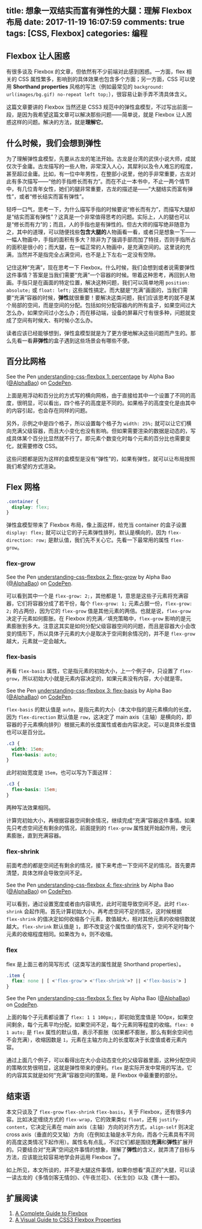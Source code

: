 title: 想象一双结实而富有弹性的大腿：理解 Flexbox 布局
date: 2017-11-19 16:07:59
comments: true
tags: [CSS, Flexbox]
categories: 编程
---

## Flexbox 让人困惑

有很多谈及 Flexbox 的文章，但依然有不少前端对此感到困惑。一方面，flex 相关的 CSS 属性繁多，影响到的具体效果也包含多个方面；另一方面，CSS 可以使用 **Shorthand properties** 风格的写法（例如最常见的 `background: url(images/bg.gif) no-repeat left top;`），很容易让新手弄不清具体含义。

这篇文章要讲的 Flexbox 当然还是 CSS3 规范中的弹性盒模型，不过写出前面一段，是因为我希望这篇文章可以解决那些问题——简单说，就是 Flexbox 让人困惑这样的问题。解决的方法，就是**理解它**。<!--more-->


## 什么时候，我们会想到弹性

为了理解弹性盒模型，先要从古龙的笔法开始。古龙是台湾的武侠小说大师，成就仅次于金庸。古龙描写的一些人物，非常深入人心，其犀利以及令人难忘的程度，甚至超过金庸。比如，有一位中年男性，在整部小说里，他的手非常重要，古龙对此有多次描写——“他的手指修长而有力”。而在不止一本书中，不止一两个情节中，有几位青年女性，她们的腿非常重要，古龙的描述是——“大腿结实而富有弹性”，或者“修长结实而富有弹性”。

轻呼一口气，思考一下，为什么描写手指的时候要说“修长而有力”，而描写大腿却是“结实而富有弹性”？这真是一个非常值得思考的问题。实际上，人的腿也可以是“修长而有力”的；而且，人的手指也是有弹性的。但古大师的描写绝非随意为之，其中的道理，可以随便找些**包含大腿的**人物画看一看，或者只是想象一下——一幅人物画中，手指的面积有多大？除非为了强调手部而加了特技，否则手指所占的面积是很小的；而大腿，在一幅正常的人物画中，是充满空间的。这里说的充满，当然并不是指完全占满空间，也不是上下左右一定没有空隙。

记住这种“充满”，现在思考一下 Flexbox。什么时候，我们会想到或者说需要弹性这件事情？答案是当我们需要“充满”一个容器的时候。带着这种思考，再回到人物画。手指只是在画面的特定位置，解决这种问题，我们可以简单地用 `position: absolute;` 或 `float: left;` 这些属性搞定。而大腿是“充满”画面的，当我们需要“充满”容器的时候，**弹性**就很重要！要解决这类问题，我们应该思考的就不是某个局部的空间，而是空间的分配。包括如何分配容器内的所有盒子，如果空间过大怎么办，如果空间过小怎么办；而在移动端，设备的屏幕尺寸有很多种，问题就变成了空间有时候大、有时候小怎么办。

读者应该已经能够想到，弹性盒模型就是为了更方便地解决这些问题而产生的。那么先看一看**非弹性**的盒子遇到这些场景会有哪些不便。


## 百分比网格


<p data-height="265" data-theme-id="0" data-slug-hash="rYpJMx" data-default-tab="css,result" data-user="AlphaBao" data-embed-version="2" data-pen-title="understanding-css-flexbox 1: percentage" class="codepen">See the Pen <a href="https://codepen.io/AlphaBao/pen/rYpJMx/">understanding-css-flexbox 1: percentage</a> by Alpha Bao (<a href="https://codepen.io/AlphaBao">@AlphaBao</a>) on <a href="https://codepen.io">CodePen</a>.</p>
<script async src="https://production-assets.codepen.io/assets/embed/ei.js"></script>


上面是用浮动和百分比的方式写的横向网格，由于直接给其中一个设置了不同的高度，很明显，可以看出，四个格子的高度是不同的。如果格子的高度变化是由其中的内容引起，也会存在同样的问题。

另外，示例之中是四个格子，所以设置每个格子为 `width: 25%;` 就可以让它们横向充满父级容器，而且大小变化也没有影响。但如果需要渲染的数据是动态的，写成具体某个百分比显然就不行了。即元素个数变化时每个元素的百分比也需要变化，就需要修改 CSS。

这些问题都是因为这样的盒模型是没有“弹性”的，如果有弹性，就可以让布局按照我们希望的方式渲染。


## Flex 网格

```css
.container {
  display: flex;
}
```

弹性盒模型带来了 Flexbox 布局，像上面这样，给充当 container 的盒子设置 `display: flex;` 就可以让它的子元素弹性排列，默认是横向的，因为 `flex-direction: row;` 是默认值，我们先不关心它。先看一下最常用的属性 `flex-grow`。


### flex-grow


<p data-height="265" data-theme-id="0" data-slug-hash="pdpKOj" data-default-tab="css,result" data-user="AlphaBao" data-embed-version="2" data-pen-title="understanding-css-flexbox 2: flex-grow" class="codepen">See the Pen <a href="https://codepen.io/AlphaBao/pen/pdpKOj/">understanding-css-flexbox 2: flex-grow</a> by Alpha Bao (<a href="https://codepen.io/AlphaBao">@AlphaBao</a>) on <a href="https://codepen.io">CodePen</a>.</p>
<script async src="https://production-assets.codepen.io/assets/embed/ei.js"></script>


可以看到其中一个是 `flex-grow: 2;`，其他都是 1，意思是这些子元素将充满容器，它们将容器分成了若干份，每个 `flex-grow: 1;` 元素占据一份，`flex-grow: 2;` 的占两份，因为它的 `flex-grow` 值是其他元素的两倍。也就是说，`flex-grow` 决定子元素如何膨胀。在 Flexbox 的充满／填充策略中，`flex-grow` 影响的是元素膨胀到多大。注意这其实是如何分配父级容器空间的问题，而且是容器大小会改变的情形下，所以具体子元素的大小是取决于空间剩余情况的，并不是 `flex-grow` 越大，元素就一定会越大。


### flex-basis

再看 `flex-basis` 属性，它是指元素的初始大小，上一个例子中，只设置了 `flex-grow`，所以初始大小就是元素内容决定的，如果元素没有内容，大小就是零。


<p data-height="265" data-theme-id="0" data-slug-hash="ZavjGK" data-default-tab="css,result" data-user="AlphaBao" data-embed-version="2" data-pen-title="understanding-css-flexbox 3: flex-basis" class="codepen">See the Pen <a href="https://codepen.io/AlphaBao/pen/ZavjGK/">understanding-css-flexbox 3: flex-basis</a> by Alpha Bao (<a href="https://codepen.io/AlphaBao">@AlphaBao</a>) on <a href="https://codepen.io">CodePen</a>.</p>
<script async src="https://production-assets.codepen.io/assets/embed/ei.js"></script>


`flex-basis` 的默认值是 `auto`，是指元素的大小（本文中指的是元素横向的长度，因为 `flex-direction` 默认值是 `row`，这决定了 main axis（主轴）是横向的，即容器的子元素横向排列）根据元素的长度属性或者由内容决定。可以是具体长度值也可以是百分比。

```css
.c3 {
  width: 15em;
  flex-basis: auto;
}
```

此时初始宽度是 `15em`，也可以写为下面这样：

```css
.c3 {
  flex-basis: 15em;
}
```

两种写法效果相同。

计算完初始大小，再根据容器空间剩余情况，继续完成“充满”容器这件事情。如果先只考虑空间还有剩余的情况，前面提到的 `flex-grow` 属性就开始起作用，使元素膨胀，直到充满容器。


### flex-shrink

前面考虑的都是空间还有剩余的情况，接下来考虑一下空间不足的情况。首先要弄清楚，具体怎样会导致空间不足。


<p data-height="265" data-theme-id="0" data-slug-hash="OOzwQM" data-default-tab="css,result" data-user="AlphaBao" data-embed-version="2" data-pen-title="understanding-css-flexbox 4: flex-shrink" class="codepen">See the Pen <a href="https://codepen.io/AlphaBao/pen/OOzwQM/">understanding-css-flexbox 4: flex-shrink</a> by Alpha Bao (<a href="https://codepen.io/AlphaBao">@AlphaBao</a>) on <a href="https://codepen.io">CodePen</a>.</p>
<script async src="https://production-assets.codepen.io/assets/embed/ei.js"></script>


可以看到，通过设置宽度或者由内容填充，此时可能导致空间不足。此时 `flex-shrink` 会起作用。首先计算初始大小，再考虑空间不足的情况，这时候根据 `flex-shrink` 的值决定如何收缩各个元素，数值越大，相对其他元素的收缩倍数就越大。`flex-shrink` 默认值是 `1`，即不改变这个属性值的情况下，空间不足时每个元素的收缩程度相同。如果改为 `0`，则不收缩。


### flex

flex 是上面三者的简写形式（这类写法的属性就是 Shorthand properties）。

```css
.item {
  flex: none | [ <'flex-grow'> <'flex-shrink'>? || <'flex-basis'> ]
}
```


<p data-height="265" data-theme-id="0" data-slug-hash="MOrBZV" data-default-tab="css,result" data-user="AlphaBao" data-embed-version="2" data-pen-title="understanding-css-flexbox 5: flex" class="codepen">See the Pen <a href="https://codepen.io/AlphaBao/pen/MOrBZV/">understanding-css-flexbox 5: flex</a> by Alpha Bao (<a href="https://codepen.io/AlphaBao">@AlphaBao</a>) on <a href="https://codepen.io">CodePen</a>.</p>
<script async src="https://production-assets.codepen.io/assets/embed/ei.js"></script>


上面的每个子元素都设置了 `flex: 1 1 100px;`，即初始宽度值是 100px，如果空间剩余，每个元素平均分配，如果空间不足，每个元素同等程度的收缩。`flex: 0 1 auto;` 是 `flex` 属性的默认值，表示不膨胀（如果都不膨胀，那么有剩余空间也不会充满），收缩因数是 `1`，元素在主轴方向上的长度取决于长度值或者元素内容。

通过上面几个例子，可以看得出在大小会动态变化的父级容器里面，这种分配空间的策略优势很明显，这就是弹性带来的便利。`flex` 是实际开发中常用的写法，它的内容其实就是如何“充满”容器空间的策略，是 Flexbox 中最重要的部分。


## 结束语


本文只谈及了 `flex-grow` `flex-shrink` `flex-basis`，关于 Flexbox，还有很多内容。比如决定缠绕方式的 `flex-wrap`，它的效果类似 `float`，还有 `justify-content`，它决定元素在 main axis（主轴）方向的对齐方式，`align-self` 则决定 cross axis（垂直的交叉轴）方向（在例如主轴是水平方向，而各个元素具有不同的高度这类情况下起作用）。属性名有点乱，不过它们都是围绕**充满**和**弹性**扩展开的。只要结合对“充满”空间这件事情的想象，理解了**弹性**的含义，就弄清了目标与方法，应该能比较容易地学会并运用 Flexbox 了。

如上所见，本文所谈的，并不是大腿这件事情，如果你想看“真正的”大腿，可以读一读古龙的《多情剑客无情剑》、《午夜兰花》、《长生剑》以及《萧十一郎》。


## 扩展阅读

1. [A Complete Guide to Flexbox](https://css-tricks.com/snippets/css/a-guide-to-flexbox/)
2. [A Visual Guide to CSS3 Flexbox Properties](https://scotch.io/tutorials/a-visual-guide-to-css3-flexbox-properties)
